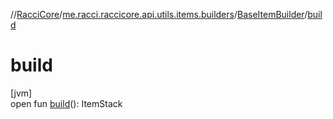 //[RacciCore](../../../index.md)/[me.racci.raccicore.api.utils.items.builders](../index.md)/[BaseItemBuilder](index.md)/[build](build.md)

# build

[jvm]\
open fun [build](build.md)(): ItemStack
